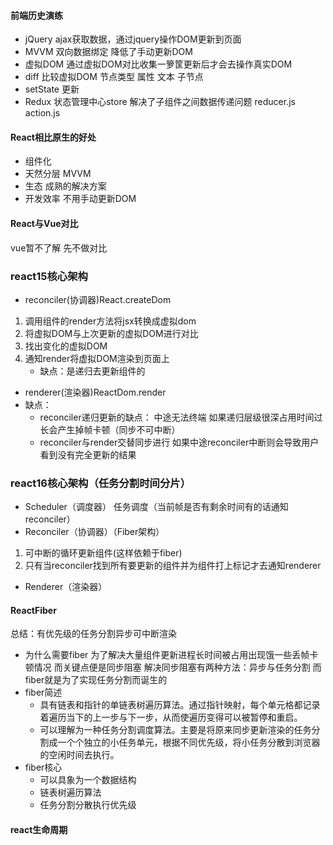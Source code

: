 #### 前端历史演练
- jQuery
    ajax获取数据，通过jquery操作DOM更新到页面
- MVVM
    双向数据绑定 降低了手动更新DOM
- 虚拟DOM
    通过虚拟DOM对比收集一箩筐更新后才会去操作真实DOM
- diff
    比较虚拟DOM 节点类型 属性 文本 子节点
- setState
    更新
- Redux
    状态管理中心store 解决了子组件之间数据传递问题 reducer.js action.js
#### React相比原生的好处
- 组件化
- 天然分层 MVVM
- 生态 成熟的解决方案
- 开发效率 不用手动更新DOM
#### React与Vue对比
vue暂不了解 先不做对比
### react15核心架构
- reconciler(协调器)React.createDom
1. 调用组件的render方法将jsx转换成虚拟dom
2. 将虚拟DOM与上次更新的虚拟DOM进行对比
3. 找出变化的虚拟DOM
4. 通知render将虚拟DOM渲染到页面上
    - 缺点：是递归去更新组件的
- renderer(渲染器)ReactDom.render
- 缺点：
    - reconciler递归更新的缺点：
        中途无法终端 如果递归层级很深占用时间过长会产生掉帧卡顿（同步不可中断）
    - reconciler与render交替同步进行
        如果中途reconciler中断则会导致用户看到没有完全更新的结果
### react16核心架构（任务分割时间分片）
- Scheduler（调度器）
任务调度（当前帧是否有剩余时间有的话通知reconciler）
- Reconciler（协调器）（Fiber架构）
1. 可中断的循环更新组件(这样依赖于fiber)
2. 只有当reconciler找到所有要更新的组件并为组件打上标记才去通知renderer
- Renderer（渲染器）
#### ReactFiber
总结：有优先级的任务分割异步可中断渲染
- 为什么需要fiber
    为了解决大量组件更新进程长时间被占用出现饿一些丢帧卡顿情况
    而关键点便是同步阻塞
    解决同步阻塞有两种方法：异步与任务分割
    而fiber就是为了实现任务分割而诞生的
- fiber简述
    - 具有链表和指针的单链表树遍历算法。通过指针映射，每个单元格都记录着遍历当下的上一步与下一步，从而使遍历变得可以被暂停和重启。
    - 可以理解为一种任务分割调度算法。主要是将原来同步更新渲染的任务分割成一个个独立的小任务单元，根据不同优先级，将小任务分散到浏览器的空闲时间去执行。
- fiber核心
    - 可以具象为一个数据结构
    - 链表树遍历算法
    - 任务分割分散执行优先级
#### react生命周期
